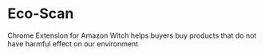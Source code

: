 # Eco-Scan
Chrome Extension for Amazon Witch helps buyers buy products that do not have harmful effect on our environment
